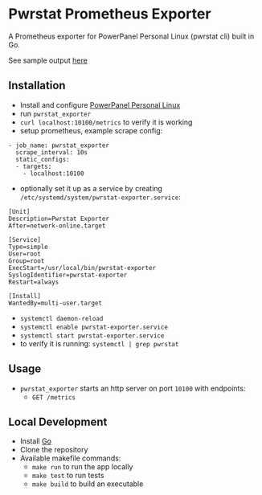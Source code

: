 # Pwrstat Prometheus Exporter
A Prometheus exporter for PowerPanel Personal Linux (pwrstat cli) built in Go.

See sample output [here](/../../main/samples/SAMPLE_METRICS.md)

## Installation
* Install and configure [PowerPanel Personal Linux](https://www.cyberpowersystems.com/product/software/power-panel-personal/powerpanel-for-linux/)
* run `pwrstat_exporter`
* `curl localhost:10100/metrics` to verify it is working
* setup prometheus, example scrape config:
``` 
- job_name: pwrstat_exporter
  scrape_interval: 10s
  static_configs:
  - targets:
    - localhost:10100
```
* optionally set it up as a service by creating `/etc/systemd/system/pwrstat-exporter.service`:   
``` 
[Unit]
Description=Pwrstat Exporter
After=network-online.target

[Service]
Type=simple
User=root
Group=root
ExecStart=/usr/local/bin/pwrstat-exporter
SyslogIdentifier=pwrstat-exporter
Restart=always

[Install]
WantedBy=multi-user.target
```
  * `systemctl daemon-reload`
  * `systemctl enable pwrstat-exporter.service`
  * `systemctl start pwrstat-exporter.service`
  * to verify it is running: `systemctl | grep pwrstat`

## Usage
* `pwrstat_exporter` starts an http server on port `10100` with endpoints:
  * `GET /metrics`

## Local Development
* Install [Go](https://go.dev/doc/install)
* Clone the repository
* Available makefile commands:
  * `make run` to run the app locally
  * `make test` to run tests
  * `make build` to build an executable